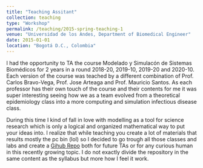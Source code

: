 ```yaml
---
title: "Teaching Assitant"
collection: teaching
type: "Workshop"
permalink: /teaching/2015-spring-teaching-1
venue: "Universidad de los Andes, Department of Biomedical Engineer"
date: 2015-01-01
location: "Bogotá D.C., Colombia"
---
```


I had the opportunity to TA the course Modelado y Simulacón de Sistemas Biomédicos for 2 years in a round 2018-20, 2019-10, 2019-20 and 2020-10. Each version of the course was teached by a different combination of Prof. Carlos Bravo-Vega, Prof. Jose Arteaga and Prof. Mauricio Santos. As each professor has their own touch of the course and their contents for me it was super interesting seeing how we as a team evolved from a theoretical epidemiology class into a more computing and simulation infectious disease class.

During this time I kind of fall in love with modelling as a tool for science research which is only a logical and organized mathematical way to put your ideas into. I realize that while teaching you create a lot of materials that results mostly the pc bin (lol) so I decided to go trough all those classes and labs and create a [Gihub Repo](https://github.com/ChaosDonkey06/ID_Modeling) both for future TAs or for any curious human in this recently growing topic. I do not exactly divide the repository in the same content as the syllabus but more how I feel it work.
